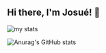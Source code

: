 ## Hi there, I'm Josué! 👋

<img alt="my  stats" src="https://github-readme-stats.vercel.app/api?username=josuemsilva"/>

![Anurag's GitHub stats](https://github-readme-stats.vercel.app/api?username=josuemsilva&show_icons=true)
